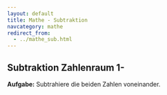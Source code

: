 ```yaml
---
layout: default
title: Mathe - Subtraktion
navcategory: mathe
redirect_from:
  - ../mathe_sub.html
---
```


## Subtraktion Zahlenraum 1-<span id="max"></span>

**Aufgabe:** Subtrahiere die beiden Zahlen voneinander.

<div id="content" class="group">
</div>
<div id="content2" class="group" style="margin-top:40px">
</div>

<script type="text/javascript">
function init() {
    var maxStr = getParameterByName("max");
    var max = 1000;
    if (maxStr !== null) {
        max = parseInt(maxStr, 10);
    }
    $("#max").html(new Intl.NumberFormat('de-DE').format(max));
    sub(max, "#content");

    if (max <= 20) {
        subWithIcons(Math.min(max, 18), "#content2", 4);
    } else {
        $("#content2").remove();
    }
}
</script>
